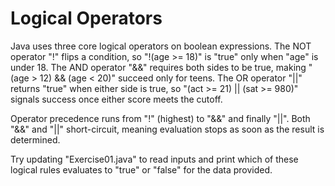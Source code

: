# Logical Operators

Java uses three core logical operators on boolean expressions. The NOT operator "!" flips a condition, so "!(age >= 18)" is "true" only when "age" is under 18. The AND operator "&&" requires both sides to be true, making "(age > 12) && (age < 20)" succeed only for teens. The OR operator "||" returns "true" when either side is true, so "(act >= 21) || (sat >= 980)" signals success once either score meets the cutoff.

Operator precedence runs from "!" (highest) to "&&" and finally "||". Both "&&" and "||" short-circuit, meaning evaluation stops as soon as the result is determined.

Try updating "Exercise01.java" to read inputs and print which of these logical rules evaluates to "true" or "false" for the data provided.
